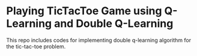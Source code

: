 # Playing TicTacToe Game using Q-Learning and Double Q-Learning

This repo includes codes for implementing double q-learning algorithm for the tic-tac-toe problem.
